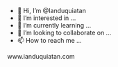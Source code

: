 - 👋 Hi, I’m @Ianduquiatan
- 👀 I’m interested in ...
- 🌱 I’m currently learning ...
- 💞️ I’m looking to collaborate on ...
- 📫 How to reach me ...

<!---
Ianduquiatan/Ianduquiatan is a ✨ special ✨ repository because its `README.md` (this file) appears on your GitHub profile.
You can click the Preview link to take a look at your changes.
--->www.ianduquiatan.com
